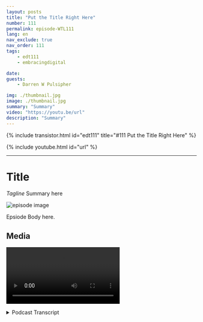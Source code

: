 ```yaml
---
layout: posts
title: "Put the Title Right Here"
number: 111
permalink: episode-WTL111
lang: en
nav_exclude: true
nav_order: 111
tags:
    - edt111
    - embracingdigital

date: 
guests:
    - Darren W Pulsipher

img: ./thumbnail.jpg
image: ./thumbnail.jpg
summary: "Summary"
video: "https://youtu.be/url"
description: "Summary"
---
```


<div>
{% include transistor.html id="edt111" title="#111 Put the Title Right Here" %}

{% include youtube.html id="url" %}
</div>

---

# Title

*Tagline*
Summary here

![episode image](./thumbnail.png)

Epsiode Body here.

## Media

<video src='url'></video>

<details>
<summary> Podcast Transcript </summary>

<p></p>

</details>
